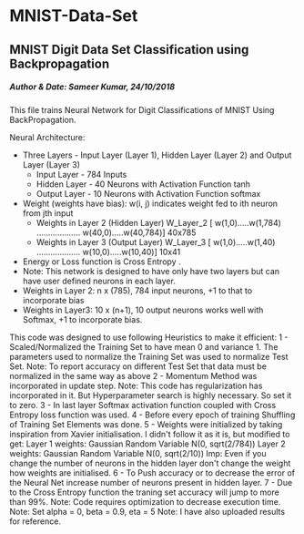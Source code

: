 # MNIST-Data-Set
## MNIST Digit Data Set Classification using Backpropagation
##### Author & Date: Sameer Kumar, 24/10/2018
This file trains Neural Network for Digit Classifications of MNIST Using BackPropagation.

Neural Architecture:
- Three Layers - Input Layer (Layer 1), Hidden Layer (Layer 2) and Output Layer (Layer 3)
    - Input Layer - 784 Inputs
    - Hidden Layer - 40 Neurons with Activation Function tanh
    - Output Layer - 10 Neurons with Activation Function softmax
- Weight (weights have bias): w(i, j) indicates weight fed to ith neuron from jth input
    - Weights in Layer 2 (Hidden Layer) W_Layer_2 [ w(1,0).....w(1,784)
                                                  ...................
                                                  w(40,0).....w(40,784)] 40x785
    - Weights in Layer 3 (Output Layer) W_Layer_3 [ w(1,0).....w(1,40)
                                                  ...................
                                                  w(10,0).....w(10,40)] 10x41
- Energy or Loss function is Cross Entropy .
- Note: This network is designed to have only have two layers but can have user defined neurons in each layer.
- Weights in Layer 2: n x (785), 784 input neurons, +1 to that to incorporate bias
- Weights in Layer3: 10 x (n+1), 10 output neurons works well with Softmax, +1 to incorporate bias.

This code was designed to use following Heuristics to make it efficient:
1 - Scaled/Normalized the Training Set to have mean 0 and variance 1. The parameters used to normalize the Training Set
was used to normalize Test Set.
Note: To report accuracy on different Test Set that data must be normalized in the same way as above
2 - Momentum Method was incorporated in update step.
Note: This code has regularization has incorporated in it. But Hyperparameter search is highly necessary. So set it to zero.
3 - In last layer Softmax activation function coupled with Cross Entropy loss function was used.
4 - Before every epoch of training Shuffling of Training Set Elements was done.
5 - Weights were initialized by taking inspiration from Xavier initialisation. I didn't follow it as it is, but modified to get:
    Layer 1 weights: Gaussian Random Variable N(0, sqrt(2/784))
    Layer 2 weights: Gaussian Random Variable N(0, sqrt(2/10))
    Imp: Even if you change the number of neurons in the hidden layer don't change the weight how weights are initialised.
 6 - To Push accuracy or to decrease the error of the Neural Net increase number of neurons present in hidden layer. 
 7 - Due to the Cross Entropy function the traning set accuracy will jump to more than 99%. 
Note: Code requires optimization to decrease execution time. 
Note: Set alpha = 0, beta = 0.9, eta = 5
Note: I have also uploaded results for reference. 
